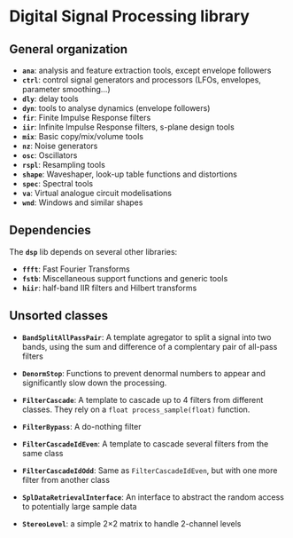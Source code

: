 ﻿# Digital Signal Processing library

## General organization

- **`ana`**: analysis and feature extraction tools, except envelope followers
- **`ctrl`**: control signal generators and processors (LFOs, envelopes, parameter smoothing…)
- **`dly`**: delay tools
- **`dyn`**: tools to analyse dynamics (envelope followers)
- **`fir`**: Finite Impulse Response filters
- **`iir`**: Infinite Impulse Response filters, s-plane design tools
- **`mix`**: Basic copy/mix/volume tools
- **`nz`**: Noise generators
- **`osc`**: Oscillators
- **`rspl`**: Resampling tools
- **`shape`**: Waveshaper, look-up table functions and distortions
- **`spec`**: Spectral tools
- **`va`**: Virtual analogue circuit modelisations
- **`wnd`**: Windows and similar shapes

## Dependencies

The **`dsp`** lib depends on several other libraries:
- **`ffft`**: Fast Fourier Transforms
- **`fstb`**: Miscellaneous support functions and generic tools
- **`hiir`**: half-band IIR filters and Hilbert transforms

## Unsorted classes

- **`BandSplitAllPassPair`**: A template agregator to split a signal into two bands, using the sum and difference of a complentary pair of all-pass filters


- **`DenormStop`**: Functions to prevent denormal numbers to appear and significantly slow down the processing.


- **`FilterCascade`**: A template to cascade up to 4 filters from different classes. They rely on a `float process_sample(float)` function.
- **`FilterBypass`**: A do-nothing filter
- **`FilterCascadeIdEven`**: A template to cascade several filters from the same class
- **`FilterCascadeIdOdd`**: Same as `FilterCascadeIdEven`, but with one more filter from another class


- **`SplDataRetrievalInterface`**: An interface to abstract the random access to potentially large sample data

- **`StereoLevel`**: a simple 2×2 matrix to handle 2-channel levels
